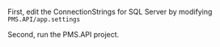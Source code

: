 First, edit the ConnectionStrings for SQL Server by modifying `PMS.API/app.settings`

Second, run the PMS.API project.
